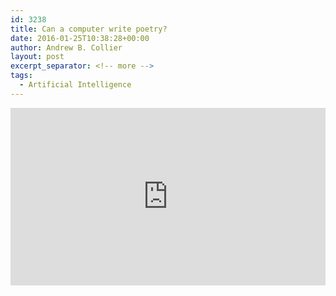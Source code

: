 ```yaml
---
id: 3238
title: Can a computer write poetry?
date: 2016-01-25T10:38:28+00:00
author: Andrew B. Collier
layout: post
excerpt_separator: <!-- more -->
tags:
  - Artificial Intelligence
---
```


<!-- more -->

<div style="max-width:640"><div style="position:relative;height:0;padding-bottom:56.25%"><iframe src="https://embed.ted.com/talks/oscar_schwartz_can_a_computer_write_poetry" width="640" height="360" style="position:absolute;left:0;top:0;width:100%;height:100%" frameborder="0" scrolling="no" allowfullscreen></iframe></div></div>